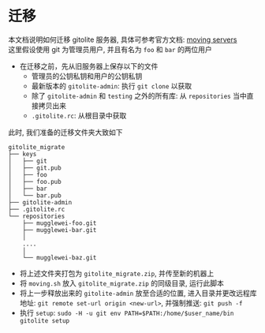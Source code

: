 # 迁移

本文档说明如何迁移 gitolite 服务器, 具体可参考官方文档: [moving servers](https://gitolite.com/gitolite/install#moving-servers)  
这里假设使用 git 为管理员用户, 并且有名为 `foo` 和 `bar` 的两位用户

* 在迁移之前，先从旧服务器上保存以下的文件
	* 管理员的公钥私钥和用户的公钥私钥
	* 最新版本的 `gitolite-admin`: 执行 `git clone` 以获取
	* 除了 `gitolite-admin` 和 `testing` 之外的所有库: 从 `repositories` 当中直接拷贝出来
	* `.gitolite.rc`: 从根目录中获取

此时, 我们准备的迁移文件夹大致如下
```
gitolite_migrate
├── keys
│   ├── git
│   ├── git.pub
│   ├── foo
│   ├── foo.pub
│   ├── bar
│   └── bar.pub
├── gitolite-admin
├── .gitolite.rc
└── repositories
    ├── mugglewei-foo.git
    ├── mugglewei-bar.git
    │
	....
    │
    └── mugglewei-baz.git
```

* 将上述文件夹打包为 `gitolite_migrate.zip`, 并传至新的机器上
* 将 `moving.sh` 放入 `gitolite_migrate.zip` 的同级目录, 运行此脚本
* 将上一步释放出来的 `gitolite-admin` 放至合适的位置, 进入目录并更改远程库地址: `git remote set-url origin <new-url>`, 并强制推送: `git push -f`
* 执行 `setup`: `sudo -H -u git env PATH=$PATH:/home/$user_name/bin gitolite setup`
